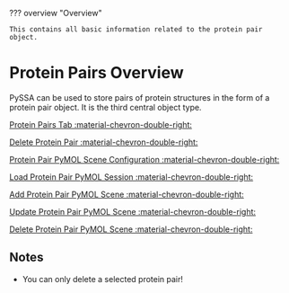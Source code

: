 ??? overview "Overview"

    This contains all basic information related to the protein pair object.

# Protein Pairs Overview
PySSA can be used to store pairs of protein structures in the form of a protein pair object. It is the third central object type.

[Protein Pairs Tab :material-chevron-double-right: ](protein_pairs_tab.md)

[Delete Protein Pair :material-chevron-double-right: ](protein_pair_delete.md)

[Protein Pair PyMOL Scene Configuration :material-chevron-double-right: ](protein_pair_pymol_scene_configuration.md)

[Load Protein Pair PyMOL Session :material-chevron-double-right: ](protein_pair_load_session.md) 

[Add Protein Pair PyMOL Scene :material-chevron-double-right: ](protein_pair_add_scene.md) 

[Update Protein Pair PyMOL Scene :material-chevron-double-right: ](protein_pair_update_scene.md)

[Delete Protein Pair PyMOL Scene :material-chevron-double-right: ](protein_pair_delete_scene.md)

## Notes
- You can only delete a selected protein pair!
